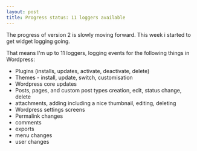 ```yaml
---
layout: post
title: Progress status: 11 loggers available
---
```


The progress of version 2 is slowly moving forward. This week i started to get widget logging going.

That means I'm up to 11 loggers, logging events for the following things in Wordpress:

* Plugins (installs, updates, activate, deactivate, delete)
* Themes - install, update, switch, customisation 
* Wordpress core updates
* Posts, pages, and custom post types creation, edit, status change, delete
* attachments, adding including a nice thumbnail, editing, deleting
* Wordpress settings screens
* Permalink changes
* comments 
* exports 
* menu changes
* user changes

